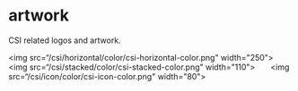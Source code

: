 # artwork
CSI related logos and artwork.

<img src=“/csi/horizontal/color/csi-horizontal-color.png" width="250">      &nbsp;  &nbsp;  &nbsp; <img src=“/csi/stacked/color/csi-stacked-color.png" width="110">   &nbsp;  &nbsp;  &nbsp; <img src=“/csi/icon/color/csi-icon-color.png" width="80">